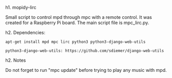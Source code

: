 ﻿h1. mopidy-lirc

Small script to control mpd through mpc with a remote control.
It was created for a Raspberry Pi board.
The main script file is mpc_lirc.py.


h2. Dependencies:

	apt-get install mpd mpc lirc python3 python3-django-web-utils

	python3-django-web-utils: https://github.com/sdiemer/django-web-utils


h2. Notes

Do not forget to run "mpc update" before trying to play any music with mpd.